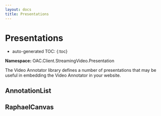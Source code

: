```yaml
---
layout: docs
title: Presentations
---
```

# Presentations

* auto-generated TOC:
{:toc}

**Namespace:** OAC.Client.StreamingVideo.Presentation

The Video Annotator library defines a number of presentations that may be useful in embedding the Video Annotator
in your website.

## AnnotationList

## RaphaelCanvas
